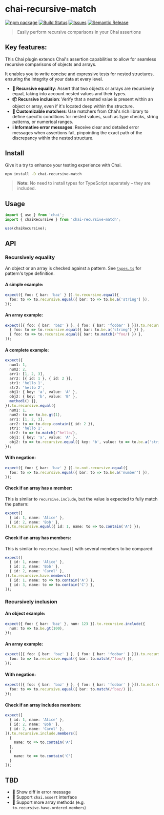 # chai-recursive-match

[![npm package][npm-img]][npm-url]
[![Build Status][build-img]][build-url]
[![Issues][issues-img]][issues-url]
[![Semantic Release][semantic-release-img]][semantic-release-url]

> Easily perform recursive comparisons in your Chai assertions

## Key features:

This Chai plugin extends Chai's assertion capabilities to allow for seamless recursive comparisons of objects and arrays.

It enables you to write concise and expressive tests for nested structures, ensuring the integrity of your data at every level.

- **🔎 Recursive equality**: Assert that two objects or arrays are recursively equal, taking into account nested values and their types.
- **📦 Recursive inclusion**: Verify that a nested value is present within an object or array, even if it's located deep within the structure.
- **🔧 Customizable matchers**: Use matchers from Chai's rich library to define specific conditions for nested values, such as type checks, string patterns, or numerical ranges.
- **ℹ️ Informative error messages**: Receive clear and detailed error messages when assertions fail, pinpointing the exact path of the discrepancy within the nested structure.

## Install

Give it a try to enhance your testing experience with Chai.

```bash
npm install -D chai-recursive-match
```

> **Note:** No need to install types for TypeScript separately – they are included.

## Usage

```ts
import { use } from 'chai';
import { chaiRecursive } from 'chai-recursive-match';

use(chaiRecursive);
```

## API

### Recursively equality

An object or an array is checked against a pattern.
See [`types.ts`](https://github.com/queses/chai-recursive-match/blob/main/src/types.ts) for pattern's type definition.

#### A simple example:

```ts
expect({ foo: { bar: 'baz' } }).to.recursive.equal({
  foo: to => to.recursive.equal({ bar: to => to.be.a('string') }),
});
```

#### An array example:

```ts
expect([{ foo: { bar: 'baz' } }, { foo: { bar: 'foobar' } }]).to.recursive.equal([
  { foo: to => to.recursive.equal({ bar: to.be.a('string') }) },
  { foo: to => to.recursive.equal({ bar: to.match(/^foo/) }) },
]);
```

#### A complete example:

```ts
expect({
  num1: 1,
  num2: 2,
  arr1: [1, 2, 3],
  arr2: [{ id: 1 }, { id: 2 }],
  str1: 'hello 1',
  str2: 'hello 2',
  obj1: { key: 'a', value: 'A' },
  obj2: { key: 'b', value: 'B' },
  method1() {},
}).to.recursive.equal({
  num1: 1,
  num2: to => to.be.gt(1),
  arr1: [1, 2, 3],
  arr2: to => to.deep.contain({ id: 2 }),
  str1: 'hello 1',
  str2: to => to.match(/^hello/),
  obj1: { key: 'a', value: 'A' },
  obj2: to => to.recursive.equal({ key: 'b', value: to => to.be.a('string') }),
});
```

#### With negation:

```ts
expect({ foo: { bar: 'baz' } }).to.not.recursive.equal({
  foo: to => to.recursive.equal({ bar: to => to.be.a('number') }),
});
```

#### Check if an array has a member:

This is similar to `recursive.include`, but the value is expected to fully match the pattern:

```ts
expect([
  { id: 1, name: 'Alice' },
  { id: 2, name: 'Bob' },
]).to.recursive.equal({ id: 1, name: to => to.contain('A') });
```

#### Check if an array has members:

This is similar to `recursive.have()` with several members to be compared:

```ts
expect([
  { id: 1, name: 'Alice' },
  { id: 2, name: 'Bob' },
  { id: 2, name: 'Carol' },
]).to.recursive.have.members([
  { id: 1, name: to => to.contain('A') },
  { id: 3, name: to => to.contain('C') },
]);
```

### Recursively inclusion

#### An object example:

```ts
expect({ foo: { bar: 'baz' }, num: 123 }).to.recursive.include({
  num: to => to.be.gt(100),
});
```

#### An array example:

```ts
expect([{ foo: { bar: 'baz' } }, { foo: { bar: 'foobar' } }]).to.recursive.include({
  foo: to => to.recursive.equal({ bar: to.match(/^foo/) }),
});
```

#### With negation:

```ts
expect([{ foo: { bar: 'baz' } }, { foo: { bar: 'foobar' } }]).to.not.recursive.include({
  foo: to => to.recursive.equal({ bar: to.match(/^baz/) }),
});
```

#### Check if an array includes members:

```ts
expect([
  { id: 1, name: 'Alice' },
  { id: 2, name: 'Bob' },
  { id: 2, name: 'Carol' },
]).to.recursive.include.members([
  {
    name: to => to.contain('A')
  },
  {
    name: to => to.contain('C')
  }
]);
```

## TBD

- 🚧 Show diff in error message
- 🚧 Support `chai.assert` interface
- 🚧 Support more array methods (e.g. `to.recursive.have.ordered.members`)

[build-img]: https://github.com/queses/chai-recursive-match/actions/workflows/release.yml/badge.svg
[build-url]: https://github.com/queses/chai-recursive-match/actions/workflows/release.yml
[downloads-img]: https://img.shields.io/npm/dt/chai-recursive-match
[downloads-url]: https://www.npmtrends.com/chai-recursive-match
[npm-img]: https://img.shields.io/npm/v/chai-recursive-match
[npm-url]: https://www.npmjs.com/package/chai-recursive-match
[issues-img]: https://img.shields.io/github/issues/queses/chai-recursive-match
[issues-url]: https://github.com/queses/chai-recursive-match/issues
[codecov-img]: https://codecov.io/gh/queses/chai-recursive-match/branch/main/graph/badge.svg
[codecov-url]: https://codecov.io/gh/queses/chai-recursive-match
[semantic-release-img]: https://img.shields.io/badge/%20%20%F0%9F%93%A6%F0%9F%9A%80-semantic--release-e10079.svg
[semantic-release-url]: https://github.com/semantic-release/semantic-release
